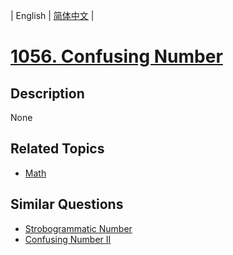 
| English | [简体中文](README.md) |

# [1056. Confusing Number](https://leetcode-cn.com/problems/confusing-number/)

## Description

None

## Related Topics

- [Math](https://leetcode-cn.com/tag/math)

## Similar Questions

- [Strobogrammatic Number](../strobogrammatic-number/README_EN.md)
- [Confusing Number II](../confusing-number-ii/README_EN.md)
